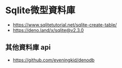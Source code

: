 # Sqlite微型資料庫

* https://www.sqlitetutorial.net/sqlite-create-table/
* https://deno.land/x/sqlite@v2.3.0

## 其他資料庫 api

* https://github.com/eveningkid/denodb
